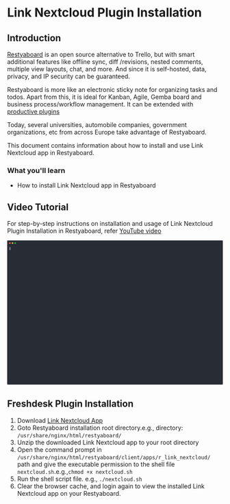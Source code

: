 # Link Nextcloud Plugin Installation

## Introduction

[Restyaboard](https://restya.com/board) is an open source alternative to Trello, but with smart additional features like offline sync, diff /revisions, nested comments, multiple view layouts, chat, and more. And since it is self-hosted, data, privacy, and IP security can be guaranteed.

Restyaboard is more like an electronic sticky note for organizing tasks and todos. Apart from this, it is ideal for Kanban, Agile, Gemba board and business process/workflow management. It can be extended with [productive plugins](https://restya.com/board/apps "productive plugins")

Today, several universities, automobile companies, government organizations, etc from across Europe take advantage of Restyaboard.

This document contains information about how to install and use Link Nextcloud app in Restyaboard.

### What you'll learn

*   How to install Link Nextcloud app in Restyaboard

## Video Tutorial

For step-by-step instructions on installation and usage of Link Nextcloud Plugin Installation in Restyaboard, refer [YouTube video](https://www.youtube.com/watch?v=vnlzFeSTx8g "Watch video on Link Nextcloud Plugin Installation in Restyaboard")

[![Freshdesk Plugin Installation in Restyaboard](install-link-nextcloud-app.svg)](https://www.youtube.com/watch?v=vnlzFeSTx8g "Watch video on Link Nextcloud Plugin Installation in Restyaboard")

## Freshdesk Plugin Installation

1.  Download [Link Nextcloud App](https://restya.com/board/apps/r_link_nextcloud "Link Nextcloud App")
2.  Goto Restyaboard installation root directory.e.g., directory: `/usr/share/nginx/html/restyaboard/`
3.  Unzip the downloaded Link Nextcloud app to your root directory
4.  Open the command prompt in `/usr/share/nginx/html/restyaboard/client/apps/r_link_nextcloud/` path and give the executable permission to the shell file `nextcloud.sh`.e.g.,`chmod +x nextcloud.sh`
5.  Run the shell script file. e.g., `./nextcloud.sh`
6.  Clear the browser cache, and login again to view the installed Link Nextcloud app on your Restyaboard.